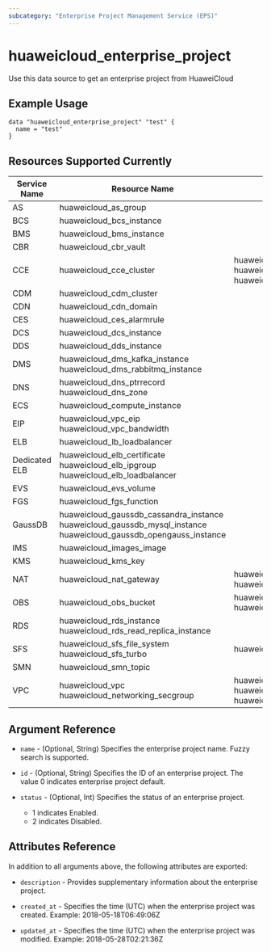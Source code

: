 ```yaml
---
subcategory: "Enterprise Project Management Service (EPS)"
---
```


# huaweicloud_enterprise_project

Use this data source to get an enterprise project from HuaweiCloud

## Example Usage

```hcl
data "huaweicloud_enterprise_project" "test" {
  name = "test"
}
```

## Resources Supported Currently

<!-- markdownlint-disable MD033 -->
Service Name | Resource Name | Sub Resource Name
---- | --- | ---
AS  | huaweicloud_as_group |
BCS | huaweicloud_bcs_instance |
BMS | huaweicloud_bms_instance |
CBR | huaweicloud_cbr_vault |
CCE | huaweicloud_cce_cluster | huaweicloud_cce_node<br>huaweicloud_cce_node_pool<br>huaweicloud_cce_addon
CDM | huaweicloud_cdm_cluster |
CDN | huaweicloud_cdn_domain |
CES | huaweicloud_ces_alarmrule |
DCS | huaweicloud_dcs_instance |
DDS | huaweicloud_dds_instance |
DMS | huaweicloud_dms_kafka_instance<br>huaweicloud_dms_rabbitmq_instance |
DNS | huaweicloud_dns_ptrrecord<br>huaweicloud_dns_zone |
ECS | huaweicloud_compute_instance |
EIP | huaweicloud_vpc_eip<br>huaweicloud_vpc_bandwidth |
ELB | huaweicloud_lb_loadbalancer |
Dedicated ELB | huaweicloud_elb_certificate<br>huaweicloud_elb_ipgroup<br>huaweicloud_elb_loadbalancer |
EVS | huaweicloud_evs_volume |
FGS | huaweicloud_fgs_function |
GaussDB | huaweicloud_gaussdb_cassandra_instance<br>huaweicloud_gaussdb_mysql_instance<br>huaweicloud_gaussdb_opengauss_instance |
IMS | huaweicloud_images_image |
KMS | huaweicloud_kms_key |
NAT | huaweicloud_nat_gateway | huaweicloud_nat_snat_rule<br>huaweicloud_nat_dnat_rule
OBS | huaweicloud_obs_bucket | huaweicloud_obs_bucket_object<br>huaweicloud_obs_bucket_policy
RDS | huaweicloud_rds_instance<br>huaweicloud_rds_read_replica_instance |
SFS | huaweicloud_sfs_file_system<br>huaweicloud_sfs_turbo | huaweicloud_sfs_access_rule
SMN | huaweicloud_smn_topic |
VPC | huaweicloud_vpc<br>huaweicloud_networking_secgroup | huaweicloud_vpc_subnet<br>huaweicloud_vpc_route<br>huaweicloud_networking_secgroup_rule
<!-- markdownlint-enable MD033 -->

## Argument Reference

* `name` - (Optional, String) Specifies the enterprise project name. Fuzzy search is supported.

* `id` - (Optional, String) Specifies the ID of an enterprise project. The value 0 indicates enterprise project default.

* `status` - (Optional, Int) Specifies the status of an enterprise project.
    + 1 indicates Enabled.
    + 2 indicates Disabled.

## Attributes Reference

In addition to all arguments above, the following attributes are exported:

* `description` - Provides supplementary information about the enterprise project.

* `created_at` - Specifies the time (UTC) when the enterprise project was created. Example: 2018-05-18T06:49:06Z

* `updated_at` - Specifies the time (UTC) when the enterprise project was modified. Example: 2018-05-28T02:21:36Z
